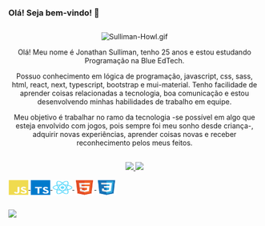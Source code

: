 ### Olá! Seja bem-vindo! 👋

 ##
 
<div align="center">
  <img alt="Sulliman-Howl.gif" src="https://i.pinimg.com/originals/07/08/ca/0708ca84fdc611ce716037850d2c0153.gif" />
 
  <p>Olá! Meu nome é Jonathan Sulliman, tenho 25 anos e estou estudando Programação na Blue EdTech.</p>

  <p>Possuo conhecimento em lógica de programação, javascript, css, sass, html, react, next, typescript, bootstrap e mui-material. Tenho facilidade de aprender coisas relacionadas   a tecnologia, boa comunicação e estou desenvolvendo minhas habilidades de trabalho em equipe.</p>

  <p>Meu objetivo é trabalhar no ramo da tecnologia -se possível em algo que esteja envolvido com jogos, pois sempre foi meu sonho desde criança-, adquirir novas experiências,
   aprender coisas novas e receber reconhecimento pelos meus feitos.</p>
</div>

 ##
 
<div align="center">
  <a href="https://github.com/JohnSulliman">
  <img height="175em" src="https://github-readme-stats.vercel.app/api?username=johnsulliman&show_icons=true&theme=aura_dark&include_all_commits=true&count_private=true"/>
  <img height="175em" src="https://github-readme-stats.vercel.app/api/top-langs/?username=johnsulliman&layout=compact&langs_count=7&theme=aura_dark"/>
</div>
  
<div style="display: inline_block"><br>
  <img align="center" alt="Sulliman-Js" height="30" width="40" src="https://raw.githubusercontent.com/devicons/devicon/master/icons/javascript/javascript-plain.svg" />
  <img align="center" alt="Sulliman-Ts" height="30" width="40" src="https://raw.githubusercontent.com/devicons/devicon/master/icons/typescript/typescript-plain.svg" />
  <img align="center" alt="Sulliman-React" height="30" width="40" src="https://raw.githubusercontent.com/devicons/devicon/master/icons/react/react-original.svg" />
  <img align="center" alt="Sulliman-HTML" height="30" width="40" src="https://raw.githubusercontent.com/devicons/devicon/master/icons/html5/html5-original.svg" />
  <img align="center" alt="Sulliman-CSS" height="30" width="40" src="https://raw.githubusercontent.com/devicons/devicon/master/icons/css3/css3-original.svg" />
</div>
  
  ##
  
<div> 
  <a href="https://www.linkedin.com/in/john-sulliman/" target="_blank"><img src="https://img.shields.io/badge/-LinkedIn-%230077B5?style=for-the badge&logo=linkedin&logoColor=white" target="_blank" /></a> 
</div>

<!--
- 🔭 I’m currently working on ...
- 🌱 I’m currently learning ...
- 👯 I’m looking to collaborate on ...
- 🤔 I’m looking for help with ...
- 💬 Ask me about ...
- 📫 How to reach me: ...
- 😄 Pronouns: ...
- ⚡ Fun fact: ...
-->
